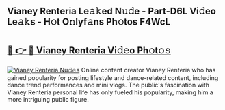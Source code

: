 ## Vianey Renteria Le𝚊𝚔ed N𝚞𝚍e - Part-D6L Vi𝚍eo Le𝚊𝚔s - H𝚘t O𝚗lyf𝚊ns Ph𝚘tos F4WcL

# <h2><a href="http://hf73sq.feru.top/?c=Vianey+Renteria">🔗 👉 🔴 Vianey Renteria Vi𝚍𝚎o Ph𝚘t𝚘𝚜</a></h2>

[![Vianey Renteria Nu𝚍𝚎s](https://i.imgur.com/0TWrTi3.gif)](http://hf73sq.feru.top/?c=Vianey+Renteria)
Online content creator Vianey Renteria who has gained popularity for posting lifestyle and dance-related content, including dance trend performances and mini vlogs. The public's fascination with Vianey Renteria personal life has only fueled his popularity, making him a more intriguing public figure. 
